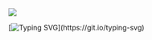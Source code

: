 <img src="https://capsule-render.vercel.app/api?type=blur&customColorList=28&height=250&color=gradient&text=It's%20Jixyuxn%20Page&fontColor=91a750&fontSize=60&fontAlign=51&animation=twinkling" />

[![Typing SVG](https://readme-typing-svg.demolab.com?font=PT+Sans&size=20&duration=3500&pause=1000&color=91a750&center=true&width=860&lines=Nice+to+Meet+You+ALL!;I'm+Interested+in+AI+with+Mobility+and+Robotics.)](https://git.io/typing-svg)

<!--
**Jixyuxn/Jixyuxn** is a ✨ _special_ ✨ repository because its `README.md` (this file) appears on your GitHub profile.

Here are some ideas to get you started:

- 🔭 I’m currently working on ...
- 🌱 I’m currently learning ...
- 👯 I’m looking to collaborate on ...
- 🤔 I’m looking for help with ...
- 💬 Ask me about ...
- 📫 How to reach me: ...
- 😄 Pronouns: ...
- ⚡ Fun fact: ...

15 28
-->
